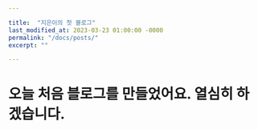 ```yaml
---

title:  "지은이의 첫 블로그"
last_modified_at: 2023-03-23 01:00:00 -0000
permalink: "/docs/posts/"
excerpt: "" 

---
```


# 오늘 처음 블로그를 만들었어요. 열심히 하겠습니다.
